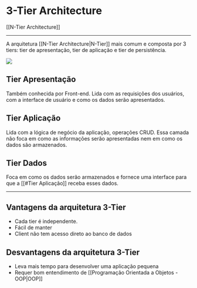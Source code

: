 # 3-Tier Architecture
[[N-Tier Architecture]]

---

A arquitetura [[N-Tier Architecture|N-Tier]] mais comum e composta por 3 tiers: tier de apresentação, tier de aplicação e tier de persistência.

![](https://docs.aws.amazon.com/images/whitepapers/latest/serverless-multi-tier-architectures-api-gateway-lambda/images/image2.png)

## Tier Apresentação

Também conhecida por Front-end. 
Lida com as requisições dos usuários, com a interface de usuário e como os dados serão apresentados.

## Tier Aplicação

Lida com a lógica de negócio da aplicação, operações CRUD.  Essa camada não foca em como as informações serão apresentadas nem em como os dados são armazenados.

## Tier Dados

Foca em como os dados serão armazenados e fornece uma interface para que a [[#Tier Aplicação]] receba esses dados.

---
## Vantagens da arquitetura 3-Tier

- Cada tier é independente.
- Fácil de manter
- Client não tem acesso direto ao banco de dados

## Desvantagens da arquitetura 3-Tier

- Leva mais tempo para desenvolver uma aplicação pequena
- Requer bom entendimento de [[Programação Orientada a Objetos - OOP|OOP]]
